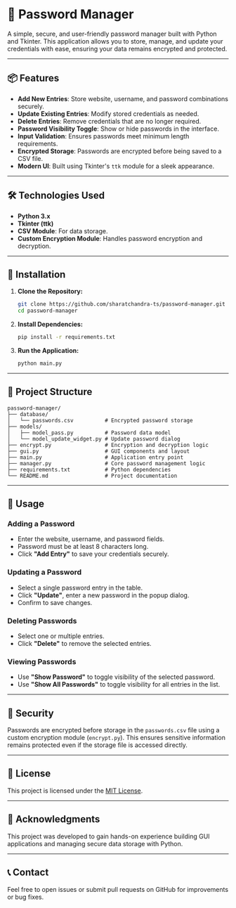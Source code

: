 # 🔐 Password Manager

A simple, secure, and user-friendly password manager built with Python and Tkinter. This application allows you to store, manage, and update your credentials with ease, ensuring your data remains encrypted and protected.

---

## 📦 Features

- **Add New Entries**: Store website, username, and password combinations securely.
- **Update Existing Entries**: Modify stored credentials as needed.
- **Delete Entries**: Remove credentials that are no longer required.
- **Password Visibility Toggle**: Show or hide passwords in the interface.
- **Input Validation**: Ensures passwords meet minimum length requirements.
- **Encrypted Storage**: Passwords are encrypted before being saved to a CSV file.
- **Modern UI**: Built using Tkinter's `ttk` module for a sleek appearance.

---

## 🛠️ Technologies Used

- **Python 3.x**
- **Tkinter (ttk)**
- **CSV Module**: For data storage.
- **Custom Encryption Module**: Handles password encryption and decryption.

---

## 🚀 Installation

1. **Clone the Repository:**

   ```bash
   git clone https://github.com/sharatchandra-ts/password-manager.git
   cd password-manager
   ```
2. **Install Dependencies:**

   ```bash
   pip install -r requirements.txt
   ```
3. **Run the Application:**
   ```bash
   python main.py
   ```

---

## 📂 Project Structure
   ```pgsql
   password-manager/
   ├── database/
   │   └── passwords.csv          # Encrypted password storage
   ├── models/
   │   ├── model_pass.py          # Password data model
   │   └── model_update_widget.py # Update password dialog
   ├── encrypt.py                 # Encryption and decryption logic
   ├── gui.py                     # GUI components and layout
   ├── main.py                    # Application entry point
   ├── manager.py                 # Core password management logic
   ├── requirements.txt           # Python dependencies
   └── README.md                  # Project documentation
   ```

---

## 🧪 Usage

### Adding a Password

- Enter the website, username, and password fields.
- Password must be at least 8 characters long.
- Click **"Add Entry"** to save your credentials securely.

### Updating a Password

- Select a single password entry in the table.
- Click **"Update"**, enter a new password in the popup dialog.
- Confirm to save changes.

### Deleting Passwords

- Select one or multiple entries.
- Click **"Delete"** to remove the selected entries.

### Viewing Passwords

- Use **"Show Password"** to toggle visibility of the selected password.
- Use **"Show All Passwords"** to toggle visibility for all entries in the list.

---

## 🔐 Security

Passwords are encrypted before storage in the `passwords.csv` file using a custom encryption module (`encrypt.py`). This ensures sensitive information remains protected even if the storage file is accessed directly.

---

## 📄 License

This project is licensed under the [MIT License](LICENSE).

---

## 🙌 Acknowledgments

This project was developed to gain hands-on experience building GUI applications and managing secure data storage with Python.

---

## 📞 Contact

Feel free to open issues or submit pull requests on GitHub for improvements or bug fixes.
